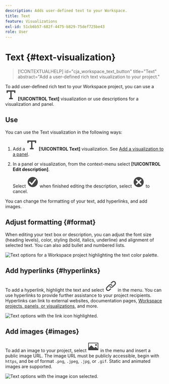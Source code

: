 ```yaml
---
description: Adds user-defined text to your Workspace.
title: Text
feature: Visualizations
exl-id: 51cb6b57-682f-4475-b829-75def725be43
role: User
---
```

# Text {#text-visualization}

<!-- markdownlint-disable MD034 -->

>[!CONTEXTUALHELP]
>id="cja_workspace_text_button"
>title="Text"
>abstract="Add a user-defined rich text visualization to your project."

<!-- markdownlint-enable MD034 -->


To add user-defined rich text to your Workspace project, you can use a ![Text](/help/assets/icons/Text.svg) **[!UICONTROL Text]** visualization or use descriptions for a visualization and panel. 

## Use

You can use the Text visualization in the following ways:

1. Add a ![Text](/help/assets/icons/Text.svg) **[!UICONTROL Text]** visualization. See [Add a visualization to a panel](freeform-analysis-visualizations.md#add-visualizations-to-a-panel).

1. In a panel or visualization, from the context-menu select **[!UICONTROL Edit description]**. 
   
   Select ![CheckmarkCircle](/help/assets/icons/CheckmarkCircle.svg) when finished editing the description, select ![CloseCircle](/help/assets/icons/CloseCircle.svg) to cancel.

You can change the formatting of your text, add hyperlinks, and add images.

## Adjust formatting {#format}

When editing your text box or description, you can adjust the font size (heading levels), color, styling (bold, italics, underline) and alignment of selected text. You can also add bullet and numbered lists.

![Text options for a Workspace project highlighting the text color palette.](assets/format.png)

## Add hyperlinks {#hyperlinks}

To add a hyperlink, highlight the text and select ![Link](/help/assets/icons/Link.svg) in the menu. You can use hyperlinks to provide further assistance to your project recipients. Hyperlinks can link to external websites, documentation pages, [Workspace projects, panels, or visualizations](https://experienceleague.adobe.com/en/docs/analytics/analyze/analysis-workspace/curate-share/shareable-links), and more.

![Text options with the link icon highlighted.](assets/hyperlink.png)

## Add images {#images}

To add an image to your project, select ![Image](/help/assets/icons/Image.svg) in the menu and insert a public image URL. The image URL must be publicly accessible, begin with `https`, and be of format `.png`, `.jpeg`, `.jpg`, or `.gif`. Static and animated images are supported.

![Text options with the image icon selected.](assets/image.png)
